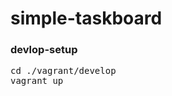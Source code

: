 simple-taskboard
================

### devlop-setup

<pre>
cd ./vagrant/develop
vagrant up
</pre>



